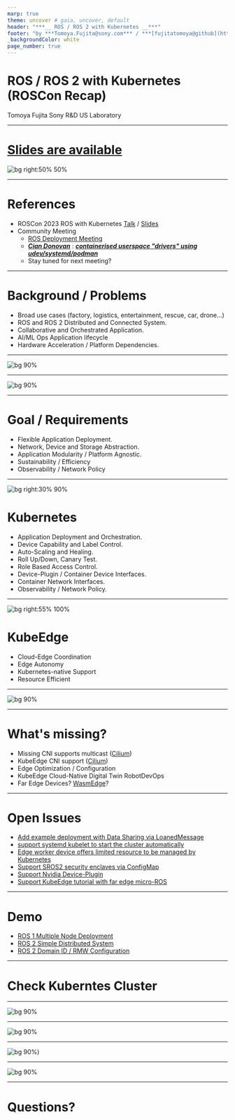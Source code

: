 ```yaml
---
marp: true
theme: uncover # gaia, uncover, default
header: "***__ ROS / ROS 2 with Kubernetes __***"
footer: "by ***Tomoya.Fujita@sony.com*** / ***[fujitatomoya@github](https://github.com/fujitatomoya)***"
_backgroundColor: white
page_number: true
---
```


# ROS / ROS 2 with Kubernetes (ROSCon Recap)

Tomoya Fujita
Sony R&D US Laboratory

<!---
# Slide deck for https://www.meetup.com/ros-by-the-bay/events/297626997/
--->

---

# [Slides are available](https://github.com/fujitatomoya/ros_k8s/tree/master/presentation)

![bg right:50% 50%](./images/qr_code_to_here.png)

---

# References

- ROSCon 2023 ROS with Kubernetes [Talk](https://vimeo.com/879001688/33b2495a49) / [Slides](https://roscon.ros.org/2023/talks/ROS_with_KubernetesKubeEdge.pdf)
- Community Meeting
  - [ROS Deployment Meeting](https://discourse.ros.org/t/ros-deployment-meeting-1/34684)
  - ***[Cian Donovan](https://www.linkedin.com/in/cian-donovan-ba40a197/)*** : ***[containerised userspace "drivers" using udev/systemd/podman](https://github.com/ciandonovan/ros_deployment_talk/blob/master/ros_deployment.pdf)***
  - Stay tuned for next meeting?

---

# Background / Problems

- Broad use cases (factory, logistics, entertainment, rescue, car, drone...)
- ROS and ROS 2 Distributed and Connected System.
- Collaborative and Orchestrated Application.
- AI/ML Ops Application lifecycle
- Hardware Acceleration / Platform Dependencies.

<!---
# Comment Here
--->

---

![bg 90%](./images/edge_integration_problem.png)

<!---
# Comment Here
--->

---

![bg 90%](./images/cloud_edge_common_platform.png)

<!---
# Comment Here
--->

---

# Goal / Requirements

- Flexible Application Deployment.
- Network, Device and Storage Abstraction.
- Application Modularity / Platform Agnostic.
- Sustainability / Efficiency
- Observability / Network Policy

<!---
# Comment Here
--->

---

![bg right:30% 90%](./images/kubernetes.png)

# Kubernetes

- Application Deployment and Orchestration.
- Device Capability and Label Control.
- Auto-Scaling and Healing.
- Roll Up/Down, Canary Test.
- Role Based Access Control.
- Device-Plugin / Container Device Interfaces.
- Container Network Interfaces.
- Observability / Network Policy.

<!---
# Closure Remarks
--->

---

![bg right:55% 100%](./images/kubeedge.png)

# KubeEdge

- Cloud-Edge Coordination
- Edge Autonomy
- Kubernetes-native Support
- Resource Efficient

<!---
# Comments
--->

---

![bg 90%](./images/device_plugin.png)

<!---
# Comments
--->

---

# What's missing?

- Missing CNI supports multicast ([Cilium](https://cilium.io/))
- KubeEdge CNI support ([Cilium](https://cilium.io/))
- Edge Optimization / Configuration
- KubeEdge Cloud-Native Digital Twin RobotDevOps
- Far Edge Devices? [WasmEdge](https://wasmedge.org/)?

<!---
# Comments
--->

---

# Open Issues

- [Add example deployment with Data Sharing via LoanedMessage](https://github.com/fujitatomoya/ros_k8s/issues/31)
- [support systemd kubelet to start the cluster automatically](https://github.com/fujitatomoya/ros_k8s/issues/28)
- [Edge worker device offers limited resource to be managed by Kubernetes](https://github.com/fujitatomoya/ros_k8s/issues/26)
- [Support SROS2 security enclaves via ConfigMap](https://github.com/fujitatomoya/ros_k8s/issues/18)
- [Support Nvidia Device-Plugin](https://github.com/fujitatomoya/ros_k8s/issues/17)
- [Support KubeEdge tutorial with far edge micro-ROS](https://github.com/fujitatomoya/ros_k8s/issues/3)

---

# Demo

- [ROS 1 Multiple Node Deployment](https://github.com/fujitatomoya/ros_k8s/blob/master/docs/ROS_Deployment_Demonstration.md#ros-multi-node-deployment-with-cni)
- [ROS 2 Simple Distributed System](https://github.com/fujitatomoya/ros_k8s/blob/master/docs/ROS2_Deployment_Demonstration.md#ros-2-simple-distributed-system)
- [ROS 2 Domain ID / RMW Configuration](https://github.com/fujitatomoya/ros_k8s/blob/master/docs/ROS2_Deployment_Demonstration.md#ros-2-logical-partition--multiple-rmw-implementation)

<!---
# Comments
--->

---

# Check Kuberntes Cluster

<!---
### I NEED TO SETUP EVERYTHING BEFORE DOWNLOADING IMAGES TAKE REALLY LONG TIME ###
###
# KIND required CNI binaries to bind:
#  > git clone https://github.com/containernetworking/plugins.git
#  > cd plugins
#  > ./build_linux.sh
#  > export OPT_CNI_BIN_PATH=$(realpath -s bin)
#  > cd <ros_k8s>/yaml
#  > sed 's/OPT_CNI_BIN_PATH/${OPT_CNI_BIN_PATH}/' kind-multiple-node.yaml.template | envsubst > kind-multiple-node.yaml
###
# create/delete kind cluster:
#  > <ros_k8s>/yaml
#  > kind create cluster --config=kind-multiple-node.yaml
#  > kind delete cluster
###
# deploy/delete weavenet:
#  > kubectl apply -f https://github.com/weaveworks/weave/releases/download/v2.8.1/weave-daemonset-k8s-1.11.yaml
#  > kubectl delete -f https://github.com/weaveworks/weave/releases/download/v2.8.1/weave-daemonset-k8s-1.11.yaml
--->

---

![bg 90%](../images/ros1_multiple_node.png)

<!---
# Demo Commands:
#  > kubectl get nodes --show-labels
#  > kubectl label --overwrite nodes kind-control-plane nodetype=master
#  > kubectl label --overwrite nodes kind-worker nodetype=worker
#  > kubectl get nodes --show-labels
#  > kubectl apply -f ros1-multinode.yaml
#  > kubectl delete -f ros1-multinode.yaml
--->

---

![bg 90%](../images/ros2_simple_sample.png)

<!---
# Demo Commands:
#  > kubectl apply -f ros2-sample.yaml
#  > kubectl exec --stdin --tty <pod> -- /bin/bash
#  > kubectl delete -f ros2-sample.yaml
--->

---

![bg 90%](../images/ros2_domain_configmap.png))

<!---
# Demo Commands:
#  > kubectl label --overwrite nodes kind-control-plane nodetype=edgeserver
#  > kubectl label --overwrite nodes kind-worker nodetype=edgedevice
#  > kubectl get nodes --show-labels
#  > kubectl apply -f ros2-config.yaml
#  > kubectl apply -f ros2-domain-configmap.yaml
#  > kubectl delete -f ros2-domain-configmap.yaml
#  > kubectl delete -f ros2-config.yaml
--->

---

![bg 90%](./images/community.png)

<!---
# Comments
--->

---

# Questions?

<!---
# Comments
--->

